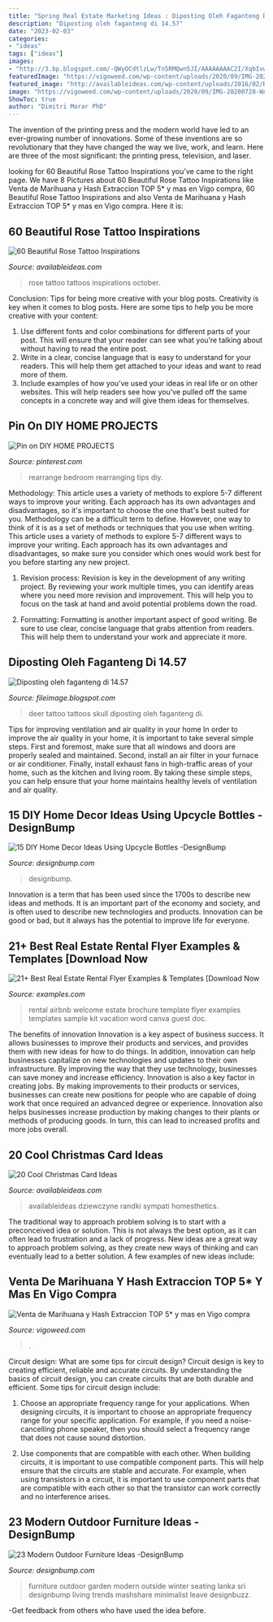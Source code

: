 ```yaml
---
title: "Spring Real Estate Marketing Ideas : Diposting Oleh Faganteng Di 14.57"
description: "Diposting oleh faganteng di 14.57"
date: "2023-02-03"
categories:
- "ideas"
tags: ["ideas"]
images:
- "http://3.bp.blogspot.com/-QWyOCdtlzLw/Tn5RMQwn5JI/AAAAAAAAC2I/XqbIvw0r__g/s1600/deer-tattoo-7.jpg"
featuredImage: "https://vigoweed.com/wp-content/uploads/2020/09/IMG-20200728-WA0040.jpg"
featured_image: "http://availableideas.com/wp-content/uploads/2016/02/Rose-Tattoos-32.jpg"
image: "https://vigoweed.com/wp-content/uploads/2020/09/IMG-20200728-WA0040.jpg"
ShowToc: true
author: "Dimitri Morar PhD"
---
```



The invention of the printing press and the modern world have led to an ever-growing number of innovations. Some of these inventions are so revolutionary that they have changed the way we live, work, and learn. Here are three of the most significant: the printing press, television, and laser.

	

		
looking for 60 Beautiful Rose Tattoo Inspirations you've came to the right page. We have 8 Pictures about 60 Beautiful Rose Tattoo Inspirations like Venta de Marihuana y Hash Extraccion TOP 5* y mas en Vigo compra, 60 Beautiful Rose Tattoo Inspirations and also Venta de Marihuana y Hash Extraccion TOP 5* y mas en Vigo compra. Here it is:
		
    
## 60 Beautiful Rose Tattoo Inspirations

<img loading=lazy src="http://availableideas.com/wp-content/uploads/2016/02/Rose-Tattoos-32.jpg" onerror="this.onerror=null;this.src='https://tse2.mm.bing.net/th?id=OIP.53lzdcUk1i2vDxeWQwIdSQHaJ6&amp;pid=15.1';" alt="60 Beautiful Rose Tattoo Inspirations">

_Source: availableideas.com_

>rose tattoo tattoos inspirations october. 

	

Conclusion: Tips for being more creative with your blog posts.
Creativity is key when it comes to blog posts. Here are some tips to help you be more creative with your content: 
1. Use different fonts and color combinations for different parts of your post. This will ensure that your reader can see what you’re talking about without having to read the entire post. 
2. Write in a clear, concise language that is easy to understand for your readers. This will help them get attached to your ideas and want to read more of them. 
3. Include examples of how you’ve used your ideas in real life or on other websites. This will help readers see how you’ve pulled off the same concepts in a concrete way and will give them ideas for themselves. 

    
## Pin On DIY HOME PROJECTS

<img loading=lazy src="https://i.pinimg.com/736x/e6/6d/1a/e66d1af83301df23f778d39630e22d0a--rearranging-bedroom-rearrange-room.jpg" onerror="this.onerror=null;this.src='https://tse1.mm.bing.net/th?id=OIP.N-YBoYuSWnAphPGBIQj3igHaJ4&amp;pid=15.1';" alt="Pin on DIY HOME PROJECTS">

_Source: pinterest.com_

>rearrange bedroom rearranging tips diy. 

	

Methodology: This article uses a variety of methods to explore 5-7 different ways to improve your writing. Each approach has its own advantages and disadvantages, so it's important to choose the one that's best suited for you.
Methodology can be a difficult term to define. However, one way to think of it is as a set of methods or techniques that you use when writing. This article uses a variety of methods to explore 5-7 different ways to improve your writing. Each approach has its own advantages and disadvantages, so make sure you consider which ones would work best for you before starting any new project.
1) Revision process: Revision is key in the development of any writing project. By reviewing your work multiple times, you can identify areas where you need more revision and improvement. This will help you to focus on the task at hand and avoid potential problems down the road.

2) Formatting: Formatting is another important aspect of good writing. Be sure to use clear, concise language that grabs attention from readers. This will help them to understand your work and appreciate it more.

    
## Diposting Oleh Faganteng Di 14.57

<img loading=lazy src="http://3.bp.blogspot.com/-QWyOCdtlzLw/Tn5RMQwn5JI/AAAAAAAAC2I/XqbIvw0r__g/s1600/deer-tattoo-7.jpg" onerror="this.onerror=null;this.src='https://tse4.mm.bing.net/th?id=OIP.xLQwVsCxKd9pTddKTw2wrQHaLq&amp;pid=15.1';" alt="Diposting oleh faganteng di 14.57">

_Source: fileimage.blogspot.com_

>deer tattoo tattoos skull diposting oleh faganteng di. 

	

Tips for improving ventilation and air quality in your home
In order to improve the air quality in your home, it is important to take several simple steps. First and foremost, make sure that all windows and doors are properly sealed and maintained. Second, install an air filter in your furnace or air conditioner. Finally, install exhaust fans in high-traffic areas of your home, such as the kitchen and living room. By taking these simple steps, you can help ensure that your home maintains healthy levels of ventilation and air quality.

    
## 15 DIY Home Decor Ideas Using Upcycle Bottles -DesignBump

<img loading=lazy src="https://cdn.designbump.com/wp-content/uploads/2015/12/DIY-Home-Decor-Ideas-with-Upcycle-Bottles-3.jpg" onerror="this.onerror=null;this.src='https://tse3.mm.bing.net/th?id=OIP.iWKO0q12dbkAETnzli6ahQHaKX&amp;pid=15.1';" alt="15 DIY Home Decor Ideas Using Upcycle Bottles -DesignBump">

_Source: designbump.com_

>designbump. 

	

Innovation is a term that has been used since the 1700s to describe new ideas and methods. It is an important part of the economy and society, and is often used to describe new technologies and products. Innovation can be good or bad, but it always has the potential to improve life for everyone.

    
## 21+ Best Real Estate Rental Flyer Examples &amp; Templates [Download Now

<img loading=lazy src="https://images.examples.com/wp-content/uploads/2019/03/Real-Estate-Home-Rental-Welcome-Kit.jpg" onerror="this.onerror=null;this.src='https://tse1.mm.bing.net/th?id=OIP.m34da3dk-CUk-HGUr6pVKwHaE8&amp;pid=15.1';" alt="21+ Best Real Estate Rental Flyer Examples &amp; Templates [Download Now">

_Source: examples.com_

>rental airbnb welcome estate brochure template flyer examples templates sample kit vacation word canva guest doc. 

	

The benefits of innovation
Innovation is a key aspect of business success. It allows businesses to improve their products and services, and provides them with new ideas for how to do things. In addition, innovation can help businesses capitalize on new technologies and updates to their own infrastructure. By improving the way that they use technology, businesses can save money and increase efficiency.
Innovation is also a key factor in creating jobs. By making improvements to their products or services, businesses can create new positions for people who are capable of doing work that once required an advanced degree or experience. Innovation also helps businesses increase production by making changes to their plants or methods of producing goods. In turn, this can lead to increased profits and more jobs overall.

    
## 20 Cool Christmas Card Ideas

<img loading=lazy src="http://availableideas.com/wp-content/uploads/2015/11/Homemade-Christmas-Card-Idea.jpg" onerror="this.onerror=null;this.src='https://tse3.mm.bing.net/th?id=OIP.kHOtryA2YO2B1RkscnNAjwHaLJ&amp;pid=15.1';" alt="20 Cool Christmas Card Ideas">

_Source: availableideas.com_

>availableideas dziewczyne randki sympati homesthetics. 

	

The traditional way to approach problem solving is to start with a preconceived idea or solution. This is not always the best option, as it can often lead to frustration and a lack of progress. New ideas are a great way to approach problem solving, as they create new ways of thinking and can eventually lead to a better solution. A few examples of new ideas include:

    
## Venta De Marihuana Y Hash Extraccion TOP 5* Y Mas En Vigo Compra

<img loading=lazy src="https://vigoweed.com/wp-content/uploads/2020/09/IMG-20200728-WA0040.jpg" onerror="this.onerror=null;this.src='https://tse2.mm.bing.net/th?id=OIP.pECiQiyUp9lH-A2BKW5X7QHaJ4&amp;pid=15.1';" alt="Venta de Marihuana y Hash Extraccion TOP 5* y mas en Vigo compra">

_Source: vigoweed.com_

>. 

	

Circuit design: What are some tips for circuit design?
Circuit design is key to creating efficient, reliable and accurate circuits. By understanding the basics of circuit design, you can create circuits that are both durable and efficient. Some tips for circuit design include:
1. Choose an appropriate frequency range for your applications. When designing circuits, it is important to choose an appropriate frequency range for your specific application. For example, if you need a noise-cancelling phone speaker, then you should select a frequency range that does not cause sound distortion.

2. Use components that are compatible with each other. When building circuits, it is important to use compatible component parts. This will help ensure that the circuits are stable and accurate. For example, when using transistors in a circuit, it is important to use component parts that are compatible with each other so that the transistor can work correctly and no interference arises.


    
## 23 Modern Outdoor Furniture Ideas -DesignBump

<img loading=lazy src="https://cdn.designbump.com/wp-content/uploads/2015/08/Sivicus_outdoor-558-Edit.jpeg" onerror="this.onerror=null;this.src='https://tse2.mm.bing.net/th?id=OIP.zJZOBtH4dL5k8sm6vfJzDAHaE8&amp;pid=15.1';" alt="23 Modern Outdoor Furniture Ideas -DesignBump">

_Source: designbump.com_

>furniture outdoor garden modern outside winter seating lanka sri designbump living trends mashshare minimalist leave designbuzz. 

	

-Get feedback from others who have used the idea before.

